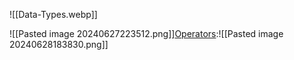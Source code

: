 ![[Data-Types.webp]]

![[Pasted image 20240627223512.png]][Operators](https://learn.microsoft.com/en-us/dotnet/csharp/language-reference/operators/#operator-precedence):![[Pasted image 20240628183830.png]]